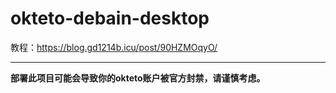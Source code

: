 # okteto-debain-desktop
教程：<https://blog.gd1214b.icu/post/90HZMOqyO/>


***
**部署此项目可能会导致你的okteto账户被官方封禁，请谨慎考虑。**
